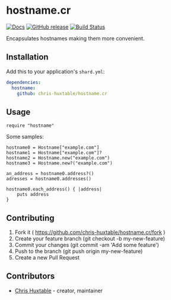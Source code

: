 # hostname.cr
[![Docs](https://img.shields.io/badge/docs-available-brightgreen.svg)](https://chris-huxtable.github.io/hostname.cr/)
[![GitHub release](https://img.shields.io/github/release/chris-huxtable/hostname.cr.svg)](https://github.com/chris-huxtable/hostname.cr/releases)
[![Build Status](https://travis-ci.org/chris-huxtable/hostname.cr.svg?branch=master)](https://travis-ci.org/chris-huxtable/hostname.cr)

Encapsulates hostnames making them more convenient.


## Installation

Add this to your application's `shard.yml`:

```yaml
dependencies:
  hostname:
    github: chris-huxtable/hostname.cr
```


## Usage

```crystal
require "hostname"
```

Some samples:
```crystal
hostname0 = Hostname["example.com"]
hostname1 = Hostname["example.com"]?
hostname2 = Hostname.new("example.com")
hostname3 = Hostname.new?("example.com")

an_address = hostname0.address?()
adresses = hostname0.addresses()

hostname0.each_address() { |address|
	puts address
}
```


## Contributing

1. Fork it ( https://github.com/chris-huxtable/hostname.cr/fork )
2. Create your feature branch (git checkout -b my-new-feature)
3. Commit your changes (git commit -am 'Add some feature')
4. Push to the branch (git push origin my-new-feature)
5. Create a new Pull Request


## Contributors

- [Chris Huxtable](https://github.com/chris-huxtable) - creator, maintainer
